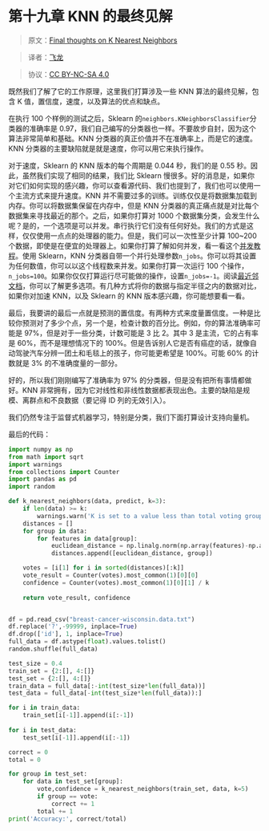 # 第十九章 KNN 的最终见解

> 原文：[Final thoughts on K Nearest Neighbors](https://pythonprogramming.net/final-thoughts-knn-machine-learning-tutorial/)

> 译者：[飞龙](https://github.com/wizardforcel)

> 协议：[CC BY-NC-SA 4.0](http://creativecommons.org/licenses/by-nc-sa/4.0/)

既然我们了解了它的工作原理，这里我们打算涉及一些 KNN 算法的最终见解，包含 K 值，置信度，速度，以及算法的优点和缺点。

在执行 100 个样例的测试之后，Sklearn 的`neighbors.KNeighborsClassifier`分类器的准确率是 0.97，我们自己编写的分类器也一样。不要故步自封，因为这个算法非常简单和基础。KNN 分类器的真正价值并不在准确率上，而是它的速度。KNN 分类器的主要缺陷就是就是速度，你可以用它来执行操作。

对于速度，Sklearn 的 KNN 版本的每个周期是 0.044 秒，我们的是 0.55 秒。因此，虽然我们实现了相同的结果，我们比 Sklearn 慢很多。好的消息是，如果你对它们如何实现的感兴趣，你可以查看源代码、我们也提到了，我们也可以使用一个主流方式来提升速度。KNN 并不需要过多的训练。训练仅仅是将数据集加载到内存。你可以将数据集保留在内存中，但是 KNN 分类器的真正痛点就是对比每个数据集来寻找最近的那个。之后，如果你打算对 1000 个数据集分类，会发生什么呢？是的，一个选项是可以并发。串行执行它们没有任何好处。我们的方式是这样，仅仅使用一点点的处理器的能力。但是，我们可以一次性至少计算 100~200 个数据，即使是在便宜的处理器上。如果你打算了解如何并发，看一看这个[并发教程](https://pythonprogramming.net/threading-tutorial-python/)。使用 Sklearn，KNN 分类器自带一个并行处理参数`n_jobs`。你可以将其设置为任何数值，你可以以这个线程数来并发。如果你打算一次运行 100 个操作，`n_jobs=100`。如果你仅仅打算运行尽可能做的操作，设置`n_jobs=-1`。阅读[最近邻文档](https://scikit-learn.org/stable/modules/generated/sklearn.neighbors.NearestNeighbors.html#sklearn.neighbors.NearestNeighbors)，你可以了解更多选项。有几种方式将你的数据与指定半径之内的数据对比，如果你对加速 KNN，以及 Sklearn 的 KNN 版本感兴趣，你可能想要看一看。

最后，我要讲的最后一点就是预测的置信度。有两种方式来度量置信度。一种是比较你预测对了多少个点，另一个是，检查计数的百分比。例如，你的算法准确率可能是 97%，但是对于一些分类，计数可能是 3 比 2。其中 3 是主流，它的占有率是 60%，而不是理想情况下的 100%。但是告诉别人它是否有癌症的话，就像自动驾驶汽车分辨一团土和毛毯上的孩子，你可能更希望是 100%。可能 60% 的计数就是 3% 的不准确度量的一部分。

好的，所以我们刚刚编写了准确率为 97% 的分类器，但是没有把所有事情都做好。KNN 非常拥有，因为它对线性和非线性数据都表现出色。主要的缺陷是规模、离群点和不良数据（要记得 ID 列的无效引入）。

我们仍然专注于监督式机器学习，特别是分类，我们下面打算设计支持向量机。

最后的代码：

```py
import numpy as np
from math import sqrt
import warnings
from collections import Counter
import pandas as pd
import random

def k_nearest_neighbors(data, predict, k=3):
    if len(data) >= k:
        warnings.warn('K is set to a value less than total voting groups!')
    distances = []
    for group in data:
        for features in data[group]:
            euclidean_distance = np.linalg.norm(np.array(features)-np.array(predict))
            distances.append([euclidean_distance, group])

    votes = [i[1] for i in sorted(distances)[:k]]
    vote_result = Counter(votes).most_common(1)[0][0]
    confidence = Counter(votes).most_common(1)[0][1] / k
  
    return vote_result, confidence


df = pd.read_csv("breast-cancer-wisconsin.data.txt")
df.replace('?',-99999, inplace=True)
df.drop(['id'], 1, inplace=True)
full_data = df.astype(float).values.tolist()
random.shuffle(full_data)

test_size = 0.4
train_set = {2:[], 4:[]}
test_set = {2:[], 4:[]}
train_data = full_data[:-int(test_size*len(full_data))]
test_data = full_data[-int(test_size*len(full_data)):]

for i in train_data:
    train_set[i[-1]].append(i[:-1])
    
for i in test_data:
    test_set[i[-1]].append(i[:-1])

correct = 0
total = 0

for group in test_set:
    for data in test_set[group]:
        vote,confidence = k_nearest_neighbors(train_set, data, k=5)
        if group == vote:
            correct += 1
        total += 1
print('Accuracy:', correct/total)
```
